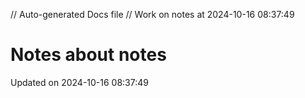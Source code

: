 // Auto-generated Docs file
// Work on notes at 2024-10-16 08:37:49
# Notes about notes
Updated on 2024-10-16 08:37:49
